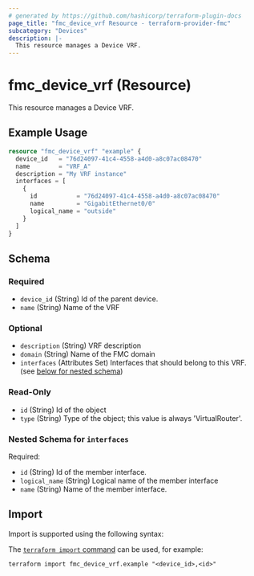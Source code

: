 ```yaml
---
# generated by https://github.com/hashicorp/terraform-plugin-docs
page_title: "fmc_device_vrf Resource - terraform-provider-fmc"
subcategory: "Devices"
description: |-
  This resource manages a Device VRF.
---
```


# fmc_device_vrf (Resource)

This resource manages a Device VRF.

## Example Usage

```terraform
resource "fmc_device_vrf" "example" {
  device_id   = "76d24097-41c4-4558-a4d0-a8c07ac08470"
  name        = "VRF_A"
  description = "My VRF instance"
  interfaces = [
    {
      id           = "76d24097-41c4-4558-a4d0-a8c07ac08470"
      name         = "GigabitEthernet0/0"
      logical_name = "outside"
    }
  ]
}
```

<!-- schema generated by tfplugindocs -->
## Schema

### Required

- `device_id` (String) Id of the parent device.
- `name` (String) Name of the VRF

### Optional

- `description` (String) VRF description
- `domain` (String) Name of the FMC domain
- `interfaces` (Attributes Set) Interfaces that should belong to this VRF. (see [below for nested schema](#nestedatt--interfaces))

### Read-Only

- `id` (String) Id of the object
- `type` (String) Type of the object; this value is always 'VirtualRouter'.

<a id="nestedatt--interfaces"></a>
### Nested Schema for `interfaces`

Required:

- `id` (String) Id of the member interface.
- `logical_name` (String) Logical name of the member interface
- `name` (String) Name of the member interface.

## Import

Import is supported using the following syntax:

The [`terraform import` command](https://developer.hashicorp.com/terraform/cli/commands/import) can be used, for example:

```shell
terraform import fmc_device_vrf.example "<device_id>,<id>"
```
